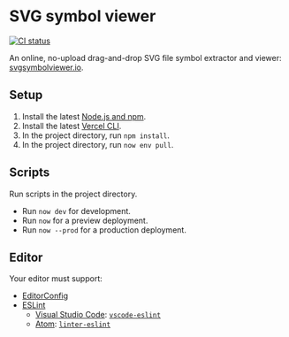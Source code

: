 # SVG symbol viewer

[![CI status](https://github.com/jaydenseric/svg-symbol-viewer/workflows/CI/badge.svg)](https://github.com/jaydenseric/svg-symbol-viewer/actions)

An online, no-upload drag-and-drop SVG file symbol extractor and viewer: [svgsymbolviewer.io](https://svgsymbolviewer.io).

## Setup

1.  Install the latest [Node.js and npm](https://npmjs.com/get-npm).
2.  Install the latest [Vercel CLI](https://vercel.com/download).
3.  In the project directory, run `npm install`.
4.  In the project directory, run `now env pull`.

## Scripts

Run scripts in the project directory.

- Run `now dev` for development.
- Run `now` for a preview deployment.
- Run `now --prod` for a production deployment.

## Editor

Your editor must support:

- [EditorConfig](https://editorconfig.org)
- [ESLint](https://eslint.org)
  - [Visual Studio Code](https://code.visualstudio.com): [`vscode-eslint`](https://marketplace.visualstudio.com/items?itemName=dbaeumer.vscode-eslint)
  - [Atom](https://atom.io): [`linter-eslint`](https://atom.io/packages/linter-eslint)
